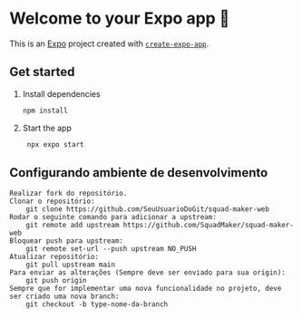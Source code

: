 # Welcome to your Expo app 👋

This is an [Expo](https://expo.dev) project created with [`create-expo-app`](https://www.npmjs.com/package/create-expo-app).

## Get started

1. Install dependencies

   ```bash
   npm install
   ```

2. Start the app

   ```bash
    npx expo start
   ```

## Configurando ambiente de desenvolvimento

    Realizar fork do repositório.
    Clonar o repositório:
        git clone https://github.com/SeuUsuarioDoGit/squad-maker-web
    Rodar o seguinte comando para adicionar a upstream:
        git remote add upstream https://github.com/SquadMaker/squad-maker-web
    Bloquear push para upstream:
        git remote set-url --push upstream NO_PUSH
    Atualizar repositório:
        git pull upstream main
    Para enviar as alterações (Sempre deve ser enviado para sua origin):
        git push origin
    Sempre que for implementar uma nova funcionalidade no projeto, deve ser criado uma nova branch:
        git checkout -b type-nome-da-branch
